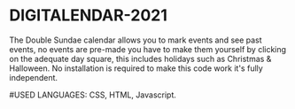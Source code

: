 # DIGITALENDAR-2021
The Double Sundae calendar allows you to mark events and see past events, no events are pre-made you have to make them yourself by clicking on the adequate day square, this includes holidays such as Christmas & Halloween.
No installation is required to make this code work it's fully independent. 

#USED LANGUAGES:
CSS, HTML, Javascript.
